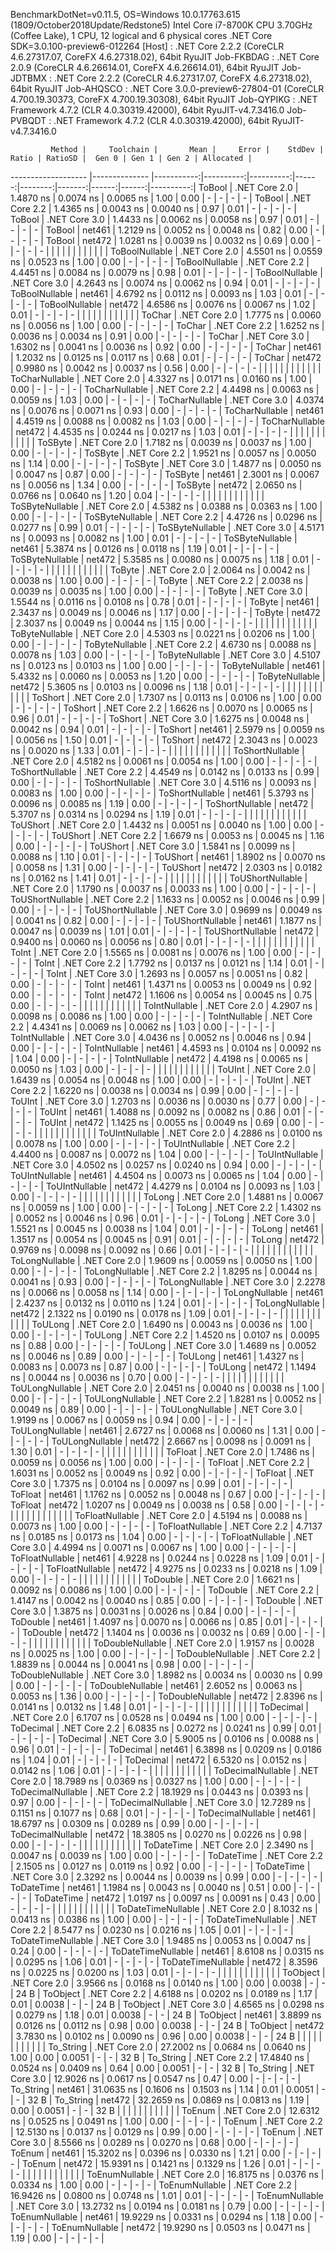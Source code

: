 
BenchmarkDotNet=v0.11.5, OS=Windows 10.0.17763.615 (1809/October2018Update/Redstone5)
Intel Core i7-8700K CPU 3.70GHz (Coffee Lake), 1 CPU, 12 logical and 6 physical cores
.NET Core SDK=3.0.100-preview6-012264
  [Host]     : .NET Core 2.2.2 (CoreCLR 4.6.27317.07, CoreFX 4.6.27318.02), 64bit RyuJIT
  Job-FKBDAG : .NET Core 2.0.9 (CoreCLR 4.6.26614.01, CoreFX 4.6.26614.01), 64bit RyuJIT
  Job-JDTBMX : .NET Core 2.2.2 (CoreCLR 4.6.27317.07, CoreFX 4.6.27318.02), 64bit RyuJIT
  Job-AHQSCO : .NET Core 3.0.0-preview6-27804-01 (CoreCLR 4.700.19.30373, CoreFX 4.700.19.30308), 64bit RyuJIT
  Job-QYPIKG : .NET Framework 4.7.2 (CLR 4.0.30319.42000), 64bit RyuJIT-v4.7.3416.0
  Job-PVBQDT : .NET Framework 4.7.2 (CLR 4.0.30319.42000), 64bit RyuJIT-v4.7.3416.0


             Method |     Toolchain |       Mean |     Error |    StdDev | Ratio | RatioSD |  Gen 0 | Gen 1 | Gen 2 | Allocated |
------------------- |-------------- |-----------:|----------:|----------:|------:|--------:|-------:|------:|------:|----------:|
             ToBool | .NET Core 2.0 |  1.4870 ns | 0.0074 ns | 0.0065 ns |  1.00 |    0.00 |      - |     - |     - |         - |
             ToBool | .NET Core 2.2 |  1.4365 ns | 0.0043 ns | 0.0040 ns |  0.97 |    0.01 |      - |     - |     - |         - |
             ToBool | .NET Core 3.0 |  1.4433 ns | 0.0062 ns | 0.0058 ns |  0.97 |    0.01 |      - |     - |     - |         - |
             ToBool |        net461 |  1.2129 ns | 0.0052 ns | 0.0048 ns |  0.82 |    0.00 |      - |     - |     - |         - |
             ToBool |        net472 |  1.0281 ns | 0.0039 ns | 0.0032 ns |  0.69 |    0.00 |      - |     - |     - |         - |
                    |               |            |           |           |       |         |        |       |       |           |
     ToBoolNullable | .NET Core 2.0 |  4.5501 ns | 0.0559 ns | 0.0523 ns |  1.00 |    0.00 |      - |     - |     - |         - |
     ToBoolNullable | .NET Core 2.2 |  4.4451 ns | 0.0084 ns | 0.0079 ns |  0.98 |    0.01 |      - |     - |     - |         - |
     ToBoolNullable | .NET Core 3.0 |  4.2643 ns | 0.0074 ns | 0.0062 ns |  0.94 |    0.01 |      - |     - |     - |         - |
     ToBoolNullable |        net461 |  4.6792 ns | 0.0112 ns | 0.0093 ns |  1.03 |    0.01 |      - |     - |     - |         - |
     ToBoolNullable |        net472 |  4.6586 ns | 0.0076 ns | 0.0067 ns |  1.02 |    0.01 |      - |     - |     - |         - |
                    |               |            |           |           |       |         |        |       |       |           |
             ToChar | .NET Core 2.0 |  1.7775 ns | 0.0060 ns | 0.0056 ns |  1.00 |    0.00 |      - |     - |     - |         - |
             ToChar | .NET Core 2.2 |  1.6252 ns | 0.0036 ns | 0.0034 ns |  0.91 |    0.00 |      - |     - |     - |         - |
             ToChar | .NET Core 3.0 |  1.6302 ns | 0.0041 ns | 0.0036 ns |  0.92 |    0.00 |      - |     - |     - |         - |
             ToChar |        net461 |  1.2032 ns | 0.0125 ns | 0.0117 ns |  0.68 |    0.01 |      - |     - |     - |         - |
             ToChar |        net472 |  0.9980 ns | 0.0042 ns | 0.0037 ns |  0.56 |    0.00 |      - |     - |     - |         - |
                    |               |            |           |           |       |         |        |       |       |           |
     ToCharNullable | .NET Core 2.0 |  4.3327 ns | 0.0171 ns | 0.0160 ns |  1.00 |    0.00 |      - |     - |     - |         - |
     ToCharNullable | .NET Core 2.2 |  4.4498 ns | 0.0063 ns | 0.0059 ns |  1.03 |    0.00 |      - |     - |     - |         - |
     ToCharNullable | .NET Core 3.0 |  4.0374 ns | 0.0076 ns | 0.0071 ns |  0.93 |    0.00 |      - |     - |     - |         - |
     ToCharNullable |        net461 |  4.4519 ns | 0.0088 ns | 0.0082 ns |  1.03 |    0.00 |      - |     - |     - |         - |
     ToCharNullable |        net472 |  4.4535 ns | 0.0244 ns | 0.0217 ns |  1.03 |    0.01 |      - |     - |     - |         - |
                    |               |            |           |           |       |         |        |       |       |           |
            ToSByte | .NET Core 2.0 |  1.7182 ns | 0.0039 ns | 0.0037 ns |  1.00 |    0.00 |      - |     - |     - |         - |
            ToSByte | .NET Core 2.2 |  1.9521 ns | 0.0057 ns | 0.0050 ns |  1.14 |    0.00 |      - |     - |     - |         - |
            ToSByte | .NET Core 3.0 |  1.4877 ns | 0.0050 ns | 0.0047 ns |  0.87 |    0.00 |      - |     - |     - |         - |
            ToSByte |        net461 |  2.3001 ns | 0.0067 ns | 0.0056 ns |  1.34 |    0.00 |      - |     - |     - |         - |
            ToSByte |        net472 |  2.0650 ns | 0.0766 ns | 0.0640 ns |  1.20 |    0.04 |      - |     - |     - |         - |
                    |               |            |           |           |       |         |        |       |       |           |
    ToSByteNullable | .NET Core 2.0 |  4.5382 ns | 0.0388 ns | 0.0363 ns |  1.00 |    0.00 |      - |     - |     - |         - |
    ToSByteNullable | .NET Core 2.2 |  4.4726 ns | 0.0296 ns | 0.0277 ns |  0.99 |    0.01 |      - |     - |     - |         - |
    ToSByteNullable | .NET Core 3.0 |  4.5171 ns | 0.0093 ns | 0.0082 ns |  1.00 |    0.01 |      - |     - |     - |         - |
    ToSByteNullable |        net461 |  5.3874 ns | 0.0126 ns | 0.0118 ns |  1.19 |    0.01 |      - |     - |     - |         - |
    ToSByteNullable |        net472 |  5.3585 ns | 0.0080 ns | 0.0075 ns |  1.18 |    0.01 |      - |     - |     - |         - |
                    |               |            |           |           |       |         |        |       |       |           |
             ToByte | .NET Core 2.0 |  2.0064 ns | 0.0042 ns | 0.0038 ns |  1.00 |    0.00 |      - |     - |     - |         - |
             ToByte | .NET Core 2.2 |  2.0038 ns | 0.0039 ns | 0.0035 ns |  1.00 |    0.00 |      - |     - |     - |         - |
             ToByte | .NET Core 3.0 |  1.5544 ns | 0.0116 ns | 0.0108 ns |  0.78 |    0.01 |      - |     - |     - |         - |
             ToByte |        net461 |  2.3437 ns | 0.0049 ns | 0.0046 ns |  1.17 |    0.00 |      - |     - |     - |         - |
             ToByte |        net472 |  2.3037 ns | 0.0049 ns | 0.0044 ns |  1.15 |    0.00 |      - |     - |     - |         - |
                    |               |            |           |           |       |         |        |       |       |           |
     ToByteNullable | .NET Core 2.0 |  4.5303 ns | 0.0221 ns | 0.0206 ns |  1.00 |    0.00 |      - |     - |     - |         - |
     ToByteNullable | .NET Core 2.2 |  4.6730 ns | 0.0088 ns | 0.0078 ns |  1.03 |    0.00 |      - |     - |     - |         - |
     ToByteNullable | .NET Core 3.0 |  4.5107 ns | 0.0123 ns | 0.0103 ns |  1.00 |    0.00 |      - |     - |     - |         - |
     ToByteNullable |        net461 |  5.4332 ns | 0.0060 ns | 0.0053 ns |  1.20 |    0.00 |      - |     - |     - |         - |
     ToByteNullable |        net472 |  5.3605 ns | 0.0103 ns | 0.0096 ns |  1.18 |    0.01 |      - |     - |     - |         - |
                    |               |            |           |           |       |         |        |       |       |           |
            ToShort | .NET Core 2.0 |  1.7307 ns | 0.0113 ns | 0.0106 ns |  1.00 |    0.00 |      - |     - |     - |         - |
            ToShort | .NET Core 2.2 |  1.6626 ns | 0.0070 ns | 0.0065 ns |  0.96 |    0.01 |      - |     - |     - |         - |
            ToShort | .NET Core 3.0 |  1.6275 ns | 0.0048 ns | 0.0042 ns |  0.94 |    0.01 |      - |     - |     - |         - |
            ToShort |        net461 |  2.5979 ns | 0.0059 ns | 0.0056 ns |  1.50 |    0.01 |      - |     - |     - |         - |
            ToShort |        net472 |  2.3043 ns | 0.0023 ns | 0.0020 ns |  1.33 |    0.01 |      - |     - |     - |         - |
                    |               |            |           |           |       |         |        |       |       |           |
    ToShortNullable | .NET Core 2.0 |  4.5182 ns | 0.0061 ns | 0.0054 ns |  1.00 |    0.00 |      - |     - |     - |         - |
    ToShortNullable | .NET Core 2.2 |  4.4549 ns | 0.0142 ns | 0.0133 ns |  0.99 |    0.00 |      - |     - |     - |         - |
    ToShortNullable | .NET Core 3.0 |  4.5116 ns | 0.0093 ns | 0.0083 ns |  1.00 |    0.00 |      - |     - |     - |         - |
    ToShortNullable |        net461 |  5.3793 ns | 0.0096 ns | 0.0085 ns |  1.19 |    0.00 |      - |     - |     - |         - |
    ToShortNullable |        net472 |  5.3707 ns | 0.0314 ns | 0.0294 ns |  1.19 |    0.01 |      - |     - |     - |         - |
                    |               |            |           |           |       |         |        |       |       |           |
           ToUShort | .NET Core 2.0 |  1.4432 ns | 0.0051 ns | 0.0040 ns |  1.00 |    0.00 |      - |     - |     - |         - |
           ToUShort | .NET Core 2.2 |  1.6679 ns | 0.0053 ns | 0.0045 ns |  1.16 |    0.00 |      - |     - |     - |         - |
           ToUShort | .NET Core 3.0 |  1.5841 ns | 0.0099 ns | 0.0088 ns |  1.10 |    0.01 |      - |     - |     - |         - |
           ToUShort |        net461 |  1.8902 ns | 0.0070 ns | 0.0058 ns |  1.31 |    0.00 |      - |     - |     - |         - |
           ToUShort |        net472 |  2.0303 ns | 0.0182 ns | 0.0162 ns |  1.41 |    0.01 |      - |     - |     - |         - |
                    |               |            |           |           |       |         |        |       |       |           |
   ToUShortNullable | .NET Core 2.0 |  1.1790 ns | 0.0037 ns | 0.0033 ns |  1.00 |    0.00 |      - |     - |     - |         - |
   ToUShortNullable | .NET Core 2.2 |  1.1633 ns | 0.0052 ns | 0.0046 ns |  0.99 |    0.00 |      - |     - |     - |         - |
   ToUShortNullable | .NET Core 3.0 |  0.9699 ns | 0.0049 ns | 0.0041 ns |  0.82 |    0.00 |      - |     - |     - |         - |
   ToUShortNullable |        net461 |  1.1877 ns | 0.0047 ns | 0.0039 ns |  1.01 |    0.01 |      - |     - |     - |         - |
   ToUShortNullable |        net472 |  0.9400 ns | 0.0060 ns | 0.0056 ns |  0.80 |    0.01 |      - |     - |     - |         - |
                    |               |            |           |           |       |         |        |       |       |           |
              ToInt | .NET Core 2.0 |  1.5565 ns | 0.0081 ns | 0.0076 ns |  1.00 |    0.00 |      - |     - |     - |         - |
              ToInt | .NET Core 2.2 |  1.7792 ns | 0.0137 ns | 0.0121 ns |  1.14 |    0.01 |      - |     - |     - |         - |
              ToInt | .NET Core 3.0 |  1.2693 ns | 0.0057 ns | 0.0051 ns |  0.82 |    0.00 |      - |     - |     - |         - |
              ToInt |        net461 |  1.4371 ns | 0.0053 ns | 0.0049 ns |  0.92 |    0.00 |      - |     - |     - |         - |
              ToInt |        net472 |  1.1606 ns | 0.0054 ns | 0.0045 ns |  0.75 |    0.00 |      - |     - |     - |         - |
                    |               |            |           |           |       |         |        |       |       |           |
      ToIntNullable | .NET Core 2.0 |  4.2907 ns | 0.0098 ns | 0.0086 ns |  1.00 |    0.00 |      - |     - |     - |         - |
      ToIntNullable | .NET Core 2.2 |  4.4341 ns | 0.0069 ns | 0.0062 ns |  1.03 |    0.00 |      - |     - |     - |         - |
      ToIntNullable | .NET Core 3.0 |  4.0436 ns | 0.0052 ns | 0.0046 ns |  0.94 |    0.00 |      - |     - |     - |         - |
      ToIntNullable |        net461 |  4.4593 ns | 0.0104 ns | 0.0092 ns |  1.04 |    0.00 |      - |     - |     - |         - |
      ToIntNullable |        net472 |  4.4198 ns | 0.0065 ns | 0.0050 ns |  1.03 |    0.00 |      - |     - |     - |         - |
                    |               |            |           |           |       |         |        |       |       |           |
             ToUInt | .NET Core 2.0 |  1.6439 ns | 0.0054 ns | 0.0048 ns |  1.00 |    0.00 |      - |     - |     - |         - |
             ToUInt | .NET Core 2.2 |  1.6220 ns | 0.0038 ns | 0.0034 ns |  0.99 |    0.00 |      - |     - |     - |         - |
             ToUInt | .NET Core 3.0 |  1.2703 ns | 0.0036 ns | 0.0030 ns |  0.77 |    0.00 |      - |     - |     - |         - |
             ToUInt |        net461 |  1.4088 ns | 0.0092 ns | 0.0082 ns |  0.86 |    0.01 |      - |     - |     - |         - |
             ToUInt |        net472 |  1.1425 ns | 0.0055 ns | 0.0049 ns |  0.69 |    0.00 |      - |     - |     - |         - |
                    |               |            |           |           |       |         |        |       |       |           |
     ToUIntNullable | .NET Core 2.0 |  4.2886 ns | 0.0100 ns | 0.0078 ns |  1.00 |    0.00 |      - |     - |     - |         - |
     ToUIntNullable | .NET Core 2.2 |  4.4400 ns | 0.0087 ns | 0.0072 ns |  1.04 |    0.00 |      - |     - |     - |         - |
     ToUIntNullable | .NET Core 3.0 |  4.0502 ns | 0.0257 ns | 0.0240 ns |  0.94 |    0.00 |      - |     - |     - |         - |
     ToUIntNullable |        net461 |  4.4504 ns | 0.0073 ns | 0.0065 ns |  1.04 |    0.00 |      - |     - |     - |         - |
     ToUIntNullable |        net472 |  4.4279 ns | 0.0104 ns | 0.0093 ns |  1.03 |    0.00 |      - |     - |     - |         - |
                    |               |            |           |           |       |         |        |       |       |           |
             ToLong | .NET Core 2.0 |  1.4881 ns | 0.0067 ns | 0.0059 ns |  1.00 |    0.00 |      - |     - |     - |         - |
             ToLong | .NET Core 2.2 |  1.4302 ns | 0.0052 ns | 0.0046 ns |  0.96 |    0.01 |      - |     - |     - |         - |
             ToLong | .NET Core 3.0 |  1.5521 ns | 0.0045 ns | 0.0038 ns |  1.04 |    0.01 |      - |     - |     - |         - |
             ToLong |        net461 |  1.3517 ns | 0.0054 ns | 0.0045 ns |  0.91 |    0.01 |      - |     - |     - |         - |
             ToLong |        net472 |  0.9769 ns | 0.0098 ns | 0.0092 ns |  0.66 |    0.01 |      - |     - |     - |         - |
                    |               |            |           |           |       |         |        |       |       |           |
     ToLongNullable | .NET Core 2.0 |  1.9609 ns | 0.0059 ns | 0.0050 ns |  1.00 |    0.00 |      - |     - |     - |         - |
     ToLongNullable | .NET Core 2.2 |  1.8295 ns | 0.0044 ns | 0.0041 ns |  0.93 |    0.00 |      - |     - |     - |         - |
     ToLongNullable | .NET Core 3.0 |  2.2278 ns | 0.0066 ns | 0.0058 ns |  1.14 |    0.00 |      - |     - |     - |         - |
     ToLongNullable |        net461 |  2.4237 ns | 0.0132 ns | 0.0110 ns |  1.24 |    0.01 |      - |     - |     - |         - |
     ToLongNullable |        net472 |  2.1322 ns | 0.0190 ns | 0.0178 ns |  1.09 |    0.01 |      - |     - |     - |         - |
                    |               |            |           |           |       |         |        |       |       |           |
            ToULong | .NET Core 2.0 |  1.6490 ns | 0.0043 ns | 0.0036 ns |  1.00 |    0.00 |      - |     - |     - |         - |
            ToULong | .NET Core 2.2 |  1.4520 ns | 0.0107 ns | 0.0095 ns |  0.88 |    0.00 |      - |     - |     - |         - |
            ToULong | .NET Core 3.0 |  1.4689 ns | 0.0052 ns | 0.0046 ns |  0.89 |    0.00 |      - |     - |     - |         - |
            ToULong |        net461 |  1.4327 ns | 0.0083 ns | 0.0073 ns |  0.87 |    0.00 |      - |     - |     - |         - |
            ToULong |        net472 |  1.1494 ns | 0.0044 ns | 0.0036 ns |  0.70 |    0.00 |      - |     - |     - |         - |
                    |               |            |           |           |       |         |        |       |       |           |
    ToULongNullable | .NET Core 2.0 |  2.0451 ns | 0.0040 ns | 0.0038 ns |  1.00 |    0.00 |      - |     - |     - |         - |
    ToULongNullable | .NET Core 2.2 |  1.8281 ns | 0.0052 ns | 0.0049 ns |  0.89 |    0.00 |      - |     - |     - |         - |
    ToULongNullable | .NET Core 3.0 |  1.9199 ns | 0.0067 ns | 0.0059 ns |  0.94 |    0.00 |      - |     - |     - |         - |
    ToULongNullable |        net461 |  2.6727 ns | 0.0068 ns | 0.0060 ns |  1.31 |    0.00 |      - |     - |     - |         - |
    ToULongNullable |        net472 |  2.6667 ns | 0.0098 ns | 0.0091 ns |  1.30 |    0.01 |      - |     - |     - |         - |
                    |               |            |           |           |       |         |        |       |       |           |
            ToFloat | .NET Core 2.0 |  1.7486 ns | 0.0059 ns | 0.0056 ns |  1.00 |    0.00 |      - |     - |     - |         - |
            ToFloat | .NET Core 2.2 |  1.6031 ns | 0.0052 ns | 0.0049 ns |  0.92 |    0.00 |      - |     - |     - |         - |
            ToFloat | .NET Core 3.0 |  1.7375 ns | 0.0104 ns | 0.0097 ns |  0.99 |    0.01 |      - |     - |     - |         - |
            ToFloat |        net461 |  1.1762 ns | 0.0052 ns | 0.0048 ns |  0.67 |    0.00 |      - |     - |     - |         - |
            ToFloat |        net472 |  1.0207 ns | 0.0049 ns | 0.0038 ns |  0.58 |    0.00 |      - |     - |     - |         - |
                    |               |            |           |           |       |         |        |       |       |           |
    ToFloatNullable | .NET Core 2.0 |  4.5194 ns | 0.0088 ns | 0.0073 ns |  1.00 |    0.00 |      - |     - |     - |         - |
    ToFloatNullable | .NET Core 2.2 |  4.7137 ns | 0.0185 ns | 0.0173 ns |  1.04 |    0.00 |      - |     - |     - |         - |
    ToFloatNullable | .NET Core 3.0 |  4.4994 ns | 0.0071 ns | 0.0067 ns |  1.00 |    0.00 |      - |     - |     - |         - |
    ToFloatNullable |        net461 |  4.9228 ns | 0.0244 ns | 0.0228 ns |  1.09 |    0.01 |      - |     - |     - |         - |
    ToFloatNullable |        net472 |  4.9275 ns | 0.0233 ns | 0.0218 ns |  1.09 |    0.00 |      - |     - |     - |         - |
                    |               |            |           |           |       |         |        |       |       |           |
           ToDouble | .NET Core 2.0 |  1.6621 ns | 0.0092 ns | 0.0086 ns |  1.00 |    0.00 |      - |     - |     - |         - |
           ToDouble | .NET Core 2.2 |  1.4147 ns | 0.0042 ns | 0.0040 ns |  0.85 |    0.00 |      - |     - |     - |         - |
           ToDouble | .NET Core 3.0 |  1.3875 ns | 0.0031 ns | 0.0026 ns |  0.84 |    0.00 |      - |     - |     - |         - |
           ToDouble |        net461 |  1.4097 ns | 0.0070 ns | 0.0066 ns |  0.85 |    0.01 |      - |     - |     - |         - |
           ToDouble |        net472 |  1.1404 ns | 0.0036 ns | 0.0032 ns |  0.69 |    0.00 |      - |     - |     - |         - |
                    |               |            |           |           |       |         |        |       |       |           |
   ToDoubleNullable | .NET Core 2.0 |  1.9157 ns | 0.0028 ns | 0.0025 ns |  1.00 |    0.00 |      - |     - |     - |         - |
   ToDoubleNullable | .NET Core 2.2 |  1.8839 ns | 0.0044 ns | 0.0041 ns |  0.98 |    0.00 |      - |     - |     - |         - |
   ToDoubleNullable | .NET Core 3.0 |  1.8982 ns | 0.0034 ns | 0.0030 ns |  0.99 |    0.00 |      - |     - |     - |         - |
   ToDoubleNullable |        net461 |  2.6052 ns | 0.0063 ns | 0.0053 ns |  1.36 |    0.00 |      - |     - |     - |         - |
   ToDoubleNullable |        net472 |  2.8396 ns | 0.0141 ns | 0.0132 ns |  1.48 |    0.01 |      - |     - |     - |         - |
                    |               |            |           |           |       |         |        |       |       |           |
          ToDecimal | .NET Core 2.0 |  6.1707 ns | 0.0528 ns | 0.0494 ns |  1.00 |    0.00 |      - |     - |     - |         - |
          ToDecimal | .NET Core 2.2 |  6.0835 ns | 0.0272 ns | 0.0241 ns |  0.99 |    0.01 |      - |     - |     - |         - |
          ToDecimal | .NET Core 3.0 |  5.9005 ns | 0.0106 ns | 0.0088 ns |  0.96 |    0.01 |      - |     - |     - |         - |
          ToDecimal |        net461 |  6.3898 ns | 0.0209 ns | 0.0186 ns |  1.04 |    0.01 |      - |     - |     - |         - |
          ToDecimal |        net472 |  6.5320 ns | 0.0152 ns | 0.0142 ns |  1.06 |    0.01 |      - |     - |     - |         - |
                    |               |            |           |           |       |         |        |       |       |           |
  ToDecimalNullable | .NET Core 2.0 | 18.7989 ns | 0.0369 ns | 0.0327 ns |  1.00 |    0.00 |      - |     - |     - |         - |
  ToDecimalNullable | .NET Core 2.2 | 18.1929 ns | 0.0443 ns | 0.0393 ns |  0.97 |    0.00 |      - |     - |     - |         - |
  ToDecimalNullable | .NET Core 3.0 | 12.7289 ns | 0.1151 ns | 0.1077 ns |  0.68 |    0.01 |      - |     - |     - |         - |
  ToDecimalNullable |        net461 | 18.6797 ns | 0.0309 ns | 0.0289 ns |  0.99 |    0.00 |      - |     - |     - |         - |
  ToDecimalNullable |        net472 | 18.3805 ns | 0.0270 ns | 0.0226 ns |  0.98 |    0.00 |      - |     - |     - |         - |
                    |               |            |           |           |       |         |        |       |       |           |
         ToDateTime | .NET Core 2.0 |  2.3490 ns | 0.0047 ns | 0.0039 ns |  1.00 |    0.00 |      - |     - |     - |         - |
         ToDateTime | .NET Core 2.2 |  2.1505 ns | 0.0127 ns | 0.0119 ns |  0.92 |    0.00 |      - |     - |     - |         - |
         ToDateTime | .NET Core 3.0 |  2.3292 ns | 0.0044 ns | 0.0039 ns |  0.99 |    0.00 |      - |     - |     - |         - |
         ToDateTime |        net461 |  1.1984 ns | 0.0043 ns | 0.0040 ns |  0.51 |    0.00 |      - |     - |     - |         - |
         ToDateTime |        net472 |  1.0197 ns | 0.0097 ns | 0.0091 ns |  0.43 |    0.00 |      - |     - |     - |         - |
                    |               |            |           |           |       |         |        |       |       |           |
 ToDateTimeNullable | .NET Core 2.0 |  8.1032 ns | 0.0413 ns | 0.0386 ns |  1.00 |    0.00 |      - |     - |     - |         - |
 ToDateTimeNullable | .NET Core 2.2 |  8.5477 ns | 0.0230 ns | 0.0216 ns |  1.05 |    0.01 |      - |     - |     - |         - |
 ToDateTimeNullable | .NET Core 3.0 |  1.9485 ns | 0.0053 ns | 0.0047 ns |  0.24 |    0.00 |      - |     - |     - |         - |
 ToDateTimeNullable |        net461 |  8.6108 ns | 0.0315 ns | 0.0295 ns |  1.06 |    0.01 |      - |     - |     - |         - |
 ToDateTimeNullable |        net472 |  8.3596 ns | 0.0225 ns | 0.0200 ns |  1.03 |    0.01 |      - |     - |     - |         - |
                    |               |            |           |           |       |         |        |       |       |           |
           ToObject | .NET Core 2.0 |  3.9566 ns | 0.0168 ns | 0.0140 ns |  1.00 |    0.00 | 0.0038 |     - |     - |      24 B |
           ToObject | .NET Core 2.2 |  4.6188 ns | 0.0202 ns | 0.0189 ns |  1.17 |    0.01 | 0.0038 |     - |     - |      24 B |
           ToObject | .NET Core 3.0 |  4.6565 ns | 0.0298 ns | 0.0279 ns |  1.18 |    0.01 | 0.0038 |     - |     - |      24 B |
           ToObject |        net461 |  3.8899 ns | 0.0126 ns | 0.0112 ns |  0.98 |    0.00 | 0.0038 |     - |     - |      24 B |
           ToObject |        net472 |  3.7830 ns | 0.0102 ns | 0.0090 ns |  0.96 |    0.00 | 0.0038 |     - |     - |      24 B |
                    |               |            |           |           |       |         |        |       |       |           |
          To_String | .NET Core 2.0 | 27.2002 ns | 0.0684 ns | 0.0640 ns |  1.00 |    0.00 | 0.0051 |     - |     - |      32 B |
          To_String | .NET Core 2.2 | 17.4840 ns | 0.0524 ns | 0.0409 ns |  0.64 |    0.00 | 0.0051 |     - |     - |      32 B |
          To_String | .NET Core 3.0 | 12.9026 ns | 0.0617 ns | 0.0547 ns |  0.47 |    0.00 |      - |     - |     - |         - |
          To_String |        net461 | 31.0635 ns | 0.1606 ns | 0.1503 ns |  1.14 |    0.01 | 0.0051 |     - |     - |      32 B |
          To_String |        net472 | 32.2659 ns | 0.0869 ns | 0.0813 ns |  1.19 |    0.00 | 0.0051 |     - |     - |      32 B |
                    |               |            |           |           |       |         |        |       |       |           |
             ToEnum | .NET Core 2.0 | 12.6312 ns | 0.0525 ns | 0.0491 ns |  1.00 |    0.00 |      - |     - |     - |         - |
             ToEnum | .NET Core 2.2 | 12.5130 ns | 0.0137 ns | 0.0129 ns |  0.99 |    0.00 |      - |     - |     - |         - |
             ToEnum | .NET Core 3.0 |  8.5566 ns | 0.0289 ns | 0.0270 ns |  0.68 |    0.00 |      - |     - |     - |         - |
             ToEnum |        net461 | 15.3202 ns | 0.0396 ns | 0.0330 ns |  1.21 |    0.00 |      - |     - |     - |         - |
             ToEnum |        net472 | 15.9391 ns | 0.1421 ns | 0.1329 ns |  1.26 |    0.01 |      - |     - |     - |         - |
                    |               |            |           |           |       |         |        |       |       |           |
     ToEnumNullable | .NET Core 2.0 | 16.8175 ns | 0.0376 ns | 0.0334 ns |  1.00 |    0.00 |      - |     - |     - |         - |
     ToEnumNullable | .NET Core 2.2 | 16.9426 ns | 0.0800 ns | 0.0748 ns |  1.01 |    0.01 |      - |     - |     - |         - |
     ToEnumNullable | .NET Core 3.0 | 13.2732 ns | 0.0194 ns | 0.0181 ns |  0.79 |    0.00 |      - |     - |     - |         - |
     ToEnumNullable |        net461 | 19.9229 ns | 0.0331 ns | 0.0294 ns |  1.18 |    0.00 |      - |     - |     - |         - |
     ToEnumNullable |        net472 | 19.9290 ns | 0.0503 ns | 0.0471 ns |  1.19 |    0.00 |      - |     - |     - |         - |
